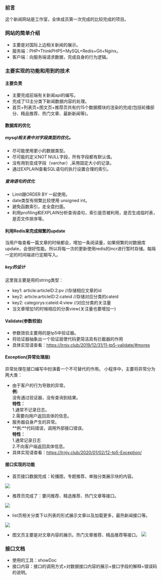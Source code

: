### 前言
这个新闻网站是工作室，全体成员第一次完成的比较完成的项目。
### 网站的简单介绍
- 主要是对国际上边相关新闻的展示。
- 服务端：PHP+ThinkPHP5+MySQL+Redis+Git+Nginx。
- 客户端：向服务端请求数据，完成自身的行为逻辑。
### 主要实现的功能和用到的技术
#### 主要负责
- 主要完成前端有关新闻api的编写。
- 完成了13主分类下新闻数据内容的处理。
- 首页+列表页+图文页+推荐页共有约15个数据模块的渲染的完成(包括轮播部分、精品推荐、热门文章、最新新闻等)。
#### 数据库的优化
##### mysql相关表中对字段类型的优化。
- 尽可能使用更小的数据类型。
- 尽可能的定义NOT NULL字段，所有字段都有默认值。
- 没有用到变成字段（varchar）,采用固定大小的记录。
- 通过EXPLAIN查看SQL语句的执行设置合理的索引。
##### 查询语句的优化
- Limit跟ORDER BY 一起使用。
- date类型有频繁比较使用 unsigned int。
- 避免函数索引，走全盘扫面。
- 利用profiling和EXPLAIN分析查询语句，索引是否被利用，是否生成临时表，是否文件排序等。
#### 利用Redis来完成频繁的update
当用户每查看一篇文章的时候都会，增加一条阅读量，如果频繁的对数据库update，会很好性能。所以将每一次的更新使用redis的incr进行暂时存储。每隔一定的时间端进行定期写入。
##### key的设计
这里我主要是用的string类型：  
- key1:  article:articleID:2:pv     //存储相应文章的id  
- key2:  article:articleID:2:cateid //存储对应分类的cateid  
- key2:  categorys:cateid:4:view    //对应分类的关注量  
- 当文章增加1的时候相应的分类view(关注量也要增加一)
#### Validate(参数校验)
- 参数效验主要用的是tp5中验证器。
- 将验证器抽象出一个验证层使代码更简洁具有拦截器的作用
- 具体实现请查看：https://lrnjy.club/2019/12/31/11-tp5-validate/#mores
#### Exception(异常处理层)
异常处理在接口编写中扮演着一个不可替代的作用。
小程序中，主要将异常分为两大类：
- 由于客户的行为导致的异常。  
**例:**  
没有通过验证器，没有查询到结果。  
**特性：**  
1.通常不记录日志。    
2.需要向用户返回具体的信息。  
- 服务器自身产生的异常。      
**例:**代码错误，调用外部接口错误。  
**特性：**      
1.通常记录日志  
2.不向客户端返回具体信息。  
- 具体实现请查看：https://lrnjy.club/2020/01/02/12-tp5-Exception/  
#### 接口实现的功能
- 首页接口数据完成：轮播图，专题推荐，单独分类展示块的内容。

![](http://xy.lrnjy.club/images/inter-1.png)
- 推荐页完成了：要问推荐、精选推荐、热门文章等接口。
  
![](http://xy.lrnjy.club/images/inter-2.png)
- list页相关分类下以列表的形式展示文章以及加载更多，最热新闻接口等。

![](http://xy.lrnjy.club/images/inter-3.png)
- 图文页主要是对文章内容的展示。热门文章推荐、精品推荐等接口。
![](http://xy.lrnjy.club/images/inter-4.png)
### 接口文档
- 使用的工具：showDoc
- 接口内容：接口的调用方式+对数据接口内容的展示+接口字段的解释+错误码的说明。
